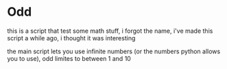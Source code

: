 # Odd
this is a script that test some math stuff, i forgot the name, i've made this script a while ago, i thought it was interesting

the main script lets you use infinite numbers (or the numbers python allows you to use), odd limites to between 1 and 10
